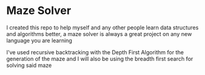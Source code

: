 # Maze Solver

I created this repo to help myself and any other people learn data structures and algorithms better, a maze solver is always a great project on any new language you are learning


I've used recursive backtracking with the Depth First Algorithm for the generation of the maze and I will also be using the breadth first search for solving said maze

